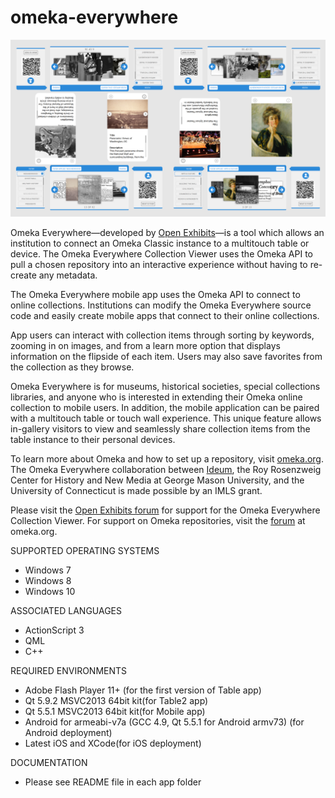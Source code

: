 # omeka-everywhere

![Omeka screenshot](Table2/OmekaTable2/content/readme/Capture.PNG)


Omeka Everywhere&mdash;developed by [Open Exhibits](http://openexhibits.org)&mdash;is a tool which allows an institution to connect an Omeka Classic instance to a multitouch table or device. The Omeka Everywhere Collection Viewer uses the Omeka API to pull a chosen repository into an interactive experience without having to re-create any metadata. 

The Omeka Everywhere mobile app uses the Omeka API to connect to online collections. Institutions can modify the Omeka Everywhere source code and easily create mobile apps that connect to their online collections. 

App users can interact with collection items through sorting by keywords, zooming in on images, and from a learn more option that displays information on the flipside of each item. Users may also save favorites from the collection as they browse.

Omeka Everywhere is for museums, historical societies, special collections libraries, and anyone who is interested in extending their Omeka online collection to mobile users. In addition, the mobile application can be paired with a multitouch table or touch wall experience. This unique feature allows in-gallery visitors to view and seamlessly share collection items from the table instance to their personal devices.

To learn more about Omeka and how to set up a repository, visit [omeka.org](http://omeka.org/). The Omeka Everywhere collaboration between [Ideum](http://ideum.com), the Roy Rosenzweig Center for History and New Media at George Mason University, and the University of Connecticut is made possible by an IMLS grant.

Please visit the [Open Exhibits forum](http://forums.openexhibits.org/) for support for the Omeka Everywhere Collection Viewer. For support on Omeka repositories, visit the [forum](http://omeka.org/forums/) at omeka.org.




SUPPORTED OPERATING SYSTEMS
- Windows 7
- Windows 8
- Windows 10

ASSOCIATED LANGUAGES
- ActionScript 3
- QML
- C++

REQUIRED ENVIRONMENTS
- Adobe Flash Player 11+ (for the first version of Table app)
- Qt 5.9.2 MSVC2013 64bit kit(for Table2 app)
- Qt 5.5.1 MSVC2013 64bit kit(for Mobile app)
- Android for armeabi-v7a (GCC 4.9, Qt 5.5.1 for Android armv73) (for Android deployment)
- Latest iOS and XCode(for iOS deployment)

DOCUMENTATION
- Please see README file in each app folder
